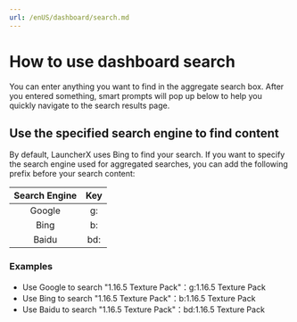 ```yaml
---
url: /enUS/dashboard/search.md
---
```

# How to use dashboard search

You can enter anything you want to find in the aggregate search box. After you entered something, smart prompts will pop up below to help you quickly navigate to the search results page.

## Use the specified search engine to find content

By default, LauncherX uses Bing to find your search.
If you want to specify the search engine used for aggregated searches, you can add the following prefix before your search content:

| Search Engine |  Key  |
|:----:|:---:|
|  Google  | g:  |
|  Bing  | b:  |
|  Baidu  | bd: |

### Examples

* Use Google to search "1.16.5 Texture Pack"：g:1.16.5 Texture Pack
* Use Bing to search "1.16.5 Texture Pack"：b:1.16.5 Texture Pack
* Use Baidu to search "1.16.5 Texture Pack"：bd:1.16.5 Texture Pack
